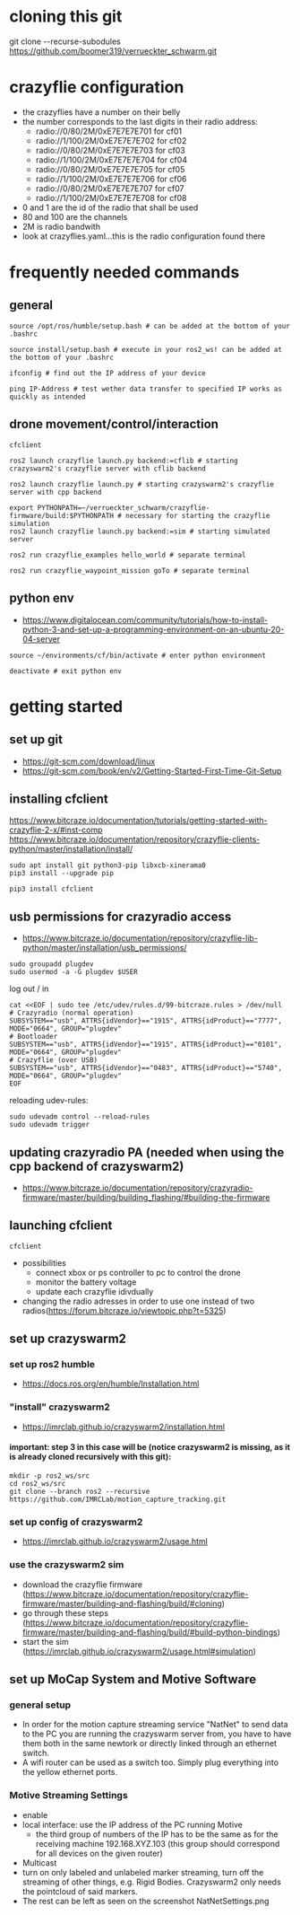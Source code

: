 # cloning this git
git clone --recurse-subodules https://github.com/boomer319/verrueckter_schwarm.git

# crazyflie configuration
- the crazyflies have a number on their belly
- the number corresponds to the last digits in their radio address:
    - radio://0/80/2M/0xE7E7E7E701 for cf01
    - radio://1/100/2M/0xE7E7E7E702 for cf02
    - radio://0/80/2M/0xE7E7E7E703 for cf03
    - radio://1/100/2M/0xE7E7E7E704 for cf04
    - radio://0/80/2M/0xE7E7E7E705 for cf05
    - radio://1/100/2M/0xE7E7E7E706 for cf06
    - radio://0/80/2M/0xE7E7E7E707 for cf07
    - radio://1/100/2M/0xE7E7E7E708 for cf08
- 0 and 1 are the id of the radio that shall be used
- 80 and 100 are the channels
- 2M is radio bandwith
- look at crazyflies.yaml...this is the radio configuration found there

# frequently needed commands
## general
```
source /opt/ros/humble/setup.bash # can be added at the bottom of your .bashrc
```
```
source install/setup.bash # execute in your ros2_ws! can be added at the bottom of your .bashrc
```
```
ifconfig # find out the IP address of your device
```
```
ping IP-Address # test wether data transfer to specified IP works as quickly as intended
```

## drone movement/control/interaction
```
cfclient
```
```
ros2 launch crazyflie launch.py backend:=cflib # starting crazyswarm2's crazyflie server with cflib backend
```
```
ros2 launch crazyflie launch.py # starting crazyswarm2's crazyflie server with cpp backend
```
```
export PYTHONPATH=~/verrueckter_schwarm/crazyflie-firmware/build:$PYTHONPATH # necessary for starting the crazyflie simulation
ros2 launch crazyflie launch.py backend:=sim # starting simulated server
```
```
ros2 run crazyflie_examples hello_world # separate terminal
```
```
ros2 run crazyflie_waypoint_mission goTo # separate terminal
```

## python env
- https://www.digitalocean.com/community/tutorials/how-to-install-python-3-and-set-up-a-programming-environment-on-an-ubuntu-20-04-server
```
source ~/environments/cf/bin/activate # enter python environment
```
```
deactivate # exit python env
```

# getting started
## set up git
- https://git-scm.com/download/linux
- https://git-scm.com/book/en/v2/Getting-Started-First-Time-Git-Setup

## installing cfclient
https://www.bitcraze.io/documentation/tutorials/getting-started-with-crazyflie-2-x/#inst-comp
https://www.bitcraze.io/documentation/repository/crazyflie-clients-python/master/installation/install/
```
sudo apt install git python3-pip libxcb-xinerama0
pip3 install --upgrade pip

pip3 install cfclient
```

## usb permissions for crazyradio access
- https://www.bitcraze.io/documentation/repository/crazyflie-lib-python/master/installation/usb_permissions/
```
sudo groupadd plugdev
sudo usermod -a -G plugdev $USER
```
log out / in
```
cat <<EOF | sudo tee /etc/udev/rules.d/99-bitcraze.rules > /dev/null
# Crazyradio (normal operation)
SUBSYSTEM=="usb", ATTRS{idVendor}=="1915", ATTRS{idProduct}=="7777", MODE="0664", GROUP="plugdev"
# Bootloader
SUBSYSTEM=="usb", ATTRS{idVendor}=="1915", ATTRS{idProduct}=="0101", MODE="0664", GROUP="plugdev"
# Crazyflie (over USB)
SUBSYSTEM=="usb", ATTRS{idVendor}=="0483", ATTRS{idProduct}=="5740", MODE="0664", GROUP="plugdev"
EOF
```
reloading udev-rules:
```
sudo udevadm control --reload-rules
sudo udevadm trigger
```

## updating crazyradio PA (needed when using the cpp backend of crazyswarm2)
- https://www.bitcraze.io/documentation/repository/crazyradio-firmware/master/building/building_flashing/#building-the-firmware

## launching cfclient
```
cfclient
```
- possibilities
    - connect xbox or ps controller to pc to control the drone
    - monitor the battery voltage
    - update each crazyflie idivdually
- changing the radio adresses in order to use one instead of two radios(https://forum.bitcraze.io/viewtopic.php?t=5325)

## set up crazyswarm2
### set up ros2 humble

- https://docs.ros.org/en/humble/Installation.html

### "install" crazyswarm2

- https://imrclab.github.io/crazyswarm2/installation.html

#### important: step 3 in this case will be (notice crazyswarm2 is missing, as it is already cloned recursively with this git):
    mkdir -p ros2_ws/src
    cd ros2_ws/src
    git clone --branch ros2 --recursive https://github.com/IMRCLab/motion_capture_tracking.git

### set up config of crazyswarm2
- https://imrclab.github.io/crazyswarm2/usage.html

### use the crazyswarm2 sim
- download the crazyflie firmware (https://www.bitcraze.io/documentation/repository/crazyflie-firmware/master/building-and-flashing/build/#cloning)
- go through these steps (https://www.bitcraze.io/documentation/repository/crazyflie-firmware/master/building-and-flashing/build/#build-python-bindings)
- start the sim (https://imrclab.github.io/crazyswarm2/usage.html#simulation)

## set up MoCap System and Motive Software
### general setup
- In order for the motion capture streaming service "NatNet" to send data to the PC you are running the crazyswarm server from, you have to have them both in the same newtork or directly linked through an ethernet switch.
- A wifi router can be used as a switch too. Simply plug everything into the yellow ethernet ports.

### Motive Streaming Settings
- enable
- local interface: use the IP address of the PC running Motive
    - the third group of numbers of the IP has to be the same as for the receiving machine 192.168.XYZ.103 (this group should correspond for all devices on the given router)
- Multicast
- turn on only labeled and unlabeled marker streaming, turn off the streaming of other things, e.g. Rigid Bodies. Crazyswarm2 only needs the pointcloud of said markers.
- The rest can be left as seen on the screenshot NatNetSettings.png
